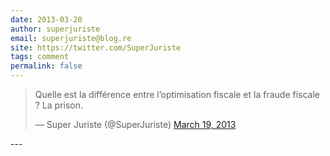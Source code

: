 ```yaml
---
date: 2013-03-20
author: superjuriste
email: superjuriste@blog.re
site: https://twitter.com/SuperJuriste
tags: comment
permalink: false
---
```


<blockquote class="twitter-tweet"><p>Quelle est la différence entre l’optimisation fiscale et la fraude fiscale ? La prison.</p>&mdash; Super Juriste (@SuperJuriste) <a href="https://twitter.com/SuperJuriste/status/314036895925559297">March 19, 2013</a></blockquote>
<script async src="//platform.twitter.com/widgets.js" charset="utf-8"></script>
---